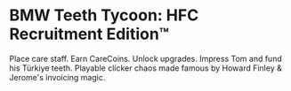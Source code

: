 # BMW Teeth Tycoon: HFC Recruitment Edition™

Place care staff. Earn CareCoins. Unlock upgrades. Impress Tom and fund his Türkiye teeth.
Playable clicker chaos made famous by Howard Finley & Jerome's invoicing magic.